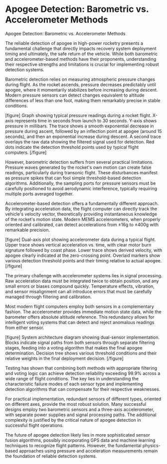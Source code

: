 # Apogee Detection: Barometric vs. Accelerometer Methods

Apogee Detection: Barometric vs. Accelerometer Methods

The reliable detection of apogee in high-power rocketry presents a fundamental challenge that directly impacts recovery system deployment timing and ultimately, the safe return of the vehicle. While both barometric and accelerometer-based methods have their proponents, understanding their respective strengths and limitations is crucial for implementing robust detection systems.

Barometric detection relies on measuring atmospheric pressure changes during flight. As the rocket ascends, pressure decreases predictably until apogee, where it momentarily stabilizes before increasing during descent. Modern pressure sensors can detect changes equivalent to altitude differences of less than one foot, making them remarkably precise in stable conditions.

[figure]
Graph showing typical pressure readings during a rocket flight. X-axis represents time in seconds from launch to 30 seconds. Y-axis shows pressure in millibars. The trace shows a smooth exponential decrease in pressure during ascent, followed by an inflection point at apogee (around 15 seconds), and then an exponential increase during descent. A second trace overlays the raw data showing the filtered signal used for detection. Red dots indicate the detection threshold points used by typical flight computers.
[/figure]

However, barometric detection suffers from several practical limitations. Pressure waves generated by the rocket's own motion can create false readings, particularly during transonic flight. These disturbances manifest as pressure spikes that can fool simple threshold-based detection algorithms. Additionally, the sampling ports for pressure sensors must be carefully positioned to avoid aerodynamic interference, typically requiring multiple ports averaged together.

Accelerometer-based detection offers a fundamentally different approach. By integrating acceleration data, the flight computer can directly track the vehicle's velocity vector, theoretically providing instantaneous knowledge of the rocket's motion state. Modern MEMS accelerometers, when properly oriented and calibrated, can detect accelerations from ±16g to ±400g with remarkable precision.

[figure]
Dual-axis plot showing accelerometer data during a typical flight. Upper trace shows vertical acceleration vs. time, with clear motor burn signature followed by coast phase. Lower trace shows derived velocity, with apogee clearly indicated at the zero-crossing point. Overlaid markers show various detection threshold points and their timing relative to actual apogee.
[/figure]

The primary challenge with accelerometer systems lies in signal processing. Raw acceleration data must be integrated twice to obtain position, and any small errors or biases compound quickly. Temperature effects, vibration, and sensor misalignment can all introduce errors that must be carefully managed through filtering and calibration.

Most modern flight computers employ both sensors in a complementary fashion. The accelerometer provides immediate motion state data, while the barometer offers absolute altitude reference. This redundancy allows for intelligent voting systems that can detect and reject anomalous readings from either sensor.

[figure]
System architecture diagram showing dual-sensor implementation. Blocks indicate signal paths from both sensors through separate filtering stages, feeding into a voting algorithm that makes the final apogee determination. Decision tree shows various threshold conditions and their relative weights in the final deployment decision.
[/figure]

Testing has shown that combining both methods with appropriate filtering and voting logic can achieve detection reliability exceeding 99.9% across a wide range of flight conditions. The key lies in understanding the characteristic failure modes of each sensor type and implementing detection algorithms that can compensate for their respective weaknesses.

For practical implementation, redundant sensors of different types, oriented on different axes, provide the most robust solution. Many successful designs employ two barometric sensors and a three-axis accelerometer, with separate power supplies and signal processing paths. The additional complexity is justified by the critical nature of apogee detection in successful flight operations.

The future of apogee detection likely lies in more sophisticated sensor fusion algorithms, possibly incorporating GPS data and machine learning techniques to recognize flight patterns. However, the fundamental physics-based approaches using pressure and acceleration measurements remain the foundation of reliable detection systems.